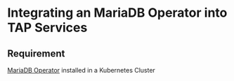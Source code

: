 # Integrating an MariaDB Operator into TAP Services

## Requirement

[MariaDB Operator](https://artifacthub.io/packages/olm/community-operators/mariadb-operator) installed in a Kubernetes Cluster
